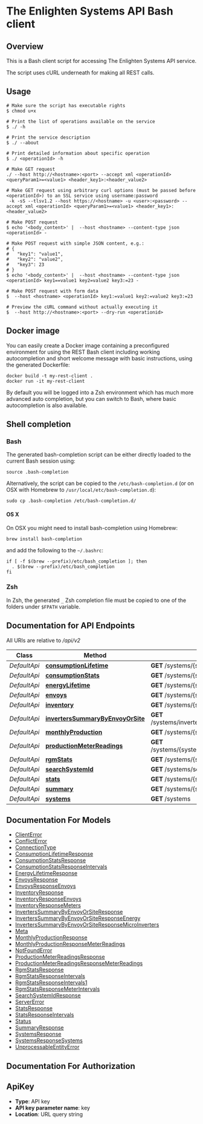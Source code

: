 # The Enlighten Systems API Bash client

## Overview

This is a Bash client script for accessing The Enlighten Systems API service.

The script uses cURL underneath for making all REST calls.

## Usage

```shell
# Make sure the script has executable rights
$ chmod u+x 

# Print the list of operations available on the service
$ ./ -h

# Print the service description
$ ./ --about

# Print detailed information about specific operation
$ ./ <operationId> -h

# Make GET request
./ --host http://<hostname>:<port> --accept xml <operationId> <queryParam1>=<value1> <header_key1>:<header_value2>

# Make GET request using arbitrary curl options (must be passed before <operationId>) to an SSL service using username:password
 -k -sS --tlsv1.2 --host https://<hostname> -u <user>:<password> --accept xml <operationId> <queryParam1>=<value1> <header_key1>:<header_value2>

# Make POST request
$ echo '<body_content>' |  --host <hostname> --content-type json <operationId> -

# Make POST request with simple JSON content, e.g.:
# {
#   "key1": "value1",
#   "key2": "value2",
#   "key3": 23
# }
$ echo '<body_content>' |  --host <hostname> --content-type json <operationId> key1==value1 key2=value2 key3:=23 -

# Make POST request with form data
$  --host <hostname> <operationId> key1:=value1 key2:=value2 key3:=23

# Preview the cURL command without actually executing it
$  --host http://<hostname>:<port> --dry-run <operationid>

```

## Docker image

You can easily create a Docker image containing a preconfigured environment
for using the REST Bash client including working autocompletion and short
welcome message with basic instructions, using the generated Dockerfile:

```shell
docker build -t my-rest-client .
docker run -it my-rest-client
```

By default you will be logged into a Zsh environment which has much more
advanced auto completion, but you can switch to Bash, where basic autocompletion
is also available.

## Shell completion

### Bash

The generated bash-completion script can be either directly loaded to the current Bash session using:

```shell
source .bash-completion
```

Alternatively, the script can be copied to the `/etc/bash-completion.d` (or on OSX with Homebrew to `/usr/local/etc/bash-completion.d`):

```shell
sudo cp .bash-completion /etc/bash-completion.d/
```

#### OS X

On OSX you might need to install bash-completion using Homebrew:

```shell
brew install bash-completion
```

and add the following to the `~/.bashrc`:

```shell
if [ -f $(brew --prefix)/etc/bash_completion ]; then
  . $(brew --prefix)/etc/bash_completion
fi
```

### Zsh

In Zsh, the generated `_` Zsh completion file must be copied to one of the folders under `$FPATH` variable.

## Documentation for API Endpoints

All URIs are relative to */api/v2*

Class | Method | HTTP request | Description
------------ | ------------- | ------------- | -------------
*DefaultApi* | [**consumptionLifetime**](docs/DefaultApi.md#consumptionlifetime) | **GET** /systems/{system_id}/consumption_lifetime | 
*DefaultApi* | [**consumptionStats**](docs/DefaultApi.md#consumptionstats) | **GET** /systems/{system_id}/consumption_stats | 
*DefaultApi* | [**energyLifetime**](docs/DefaultApi.md#energylifetime) | **GET** /systems/{system_id}/energy_lifetime | 
*DefaultApi* | [**envoys**](docs/DefaultApi.md#envoys) | **GET** /systems/{system_id}/envoys | 
*DefaultApi* | [**inventory**](docs/DefaultApi.md#inventory) | **GET** /systems/{system_id}/inventory | 
*DefaultApi* | [**invertersSummaryByEnvoyOrSite**](docs/DefaultApi.md#inverterssummarybyenvoyorsite) | **GET** /systems/inverters_summary_by_envoy_or_site | 
*DefaultApi* | [**monthlyProduction**](docs/DefaultApi.md#monthlyproduction) | **GET** /systems/{system_id}/monthly_production | 
*DefaultApi* | [**productionMeterReadings**](docs/DefaultApi.md#productionmeterreadings) | **GET** /systems/{system_id}/production_meter_readings | 
*DefaultApi* | [**rgmStats**](docs/DefaultApi.md#rgmstats) | **GET** /systems/{system_id}/rgm_stats | 
*DefaultApi* | [**searchSystemId**](docs/DefaultApi.md#searchsystemid) | **GET** /systems/search_system_id | 
*DefaultApi* | [**stats**](docs/DefaultApi.md#stats) | **GET** /systems/{system_id}/stats | 
*DefaultApi* | [**summary**](docs/DefaultApi.md#summary) | **GET** /systems/{system_id}/summary | 
*DefaultApi* | [**systems**](docs/DefaultApi.md#systems) | **GET** /systems | 


## Documentation For Models

 - [ClientError](docs/ClientError.md)
 - [ConflictError](docs/ConflictError.md)
 - [ConnectionType](docs/ConnectionType.md)
 - [ConsumptionLifetimeResponse](docs/ConsumptionLifetimeResponse.md)
 - [ConsumptionStatsResponse](docs/ConsumptionStatsResponse.md)
 - [ConsumptionStatsResponseIntervals](docs/ConsumptionStatsResponseIntervals.md)
 - [EnergyLifetimeResponse](docs/EnergyLifetimeResponse.md)
 - [EnvoysResponse](docs/EnvoysResponse.md)
 - [EnvoysResponseEnvoys](docs/EnvoysResponseEnvoys.md)
 - [InventoryResponse](docs/InventoryResponse.md)
 - [InventoryResponseEnvoys](docs/InventoryResponseEnvoys.md)
 - [InventoryResponseMeters](docs/InventoryResponseMeters.md)
 - [InvertersSummaryByEnvoyOrSiteResponse](docs/InvertersSummaryByEnvoyOrSiteResponse.md)
 - [InvertersSummaryByEnvoyOrSiteResponseEnergy](docs/InvertersSummaryByEnvoyOrSiteResponseEnergy.md)
 - [InvertersSummaryByEnvoyOrSiteResponseMicroInverters](docs/InvertersSummaryByEnvoyOrSiteResponseMicroInverters.md)
 - [Meta](docs/Meta.md)
 - [MonthlyProductionResponse](docs/MonthlyProductionResponse.md)
 - [MonthlyProductionResponseMeterReadings](docs/MonthlyProductionResponseMeterReadings.md)
 - [NotFoundError](docs/NotFoundError.md)
 - [ProductionMeterReadingsResponse](docs/ProductionMeterReadingsResponse.md)
 - [ProductionMeterReadingsResponseMeterReadings](docs/ProductionMeterReadingsResponseMeterReadings.md)
 - [RgmStatsResponse](docs/RgmStatsResponse.md)
 - [RgmStatsResponseIntervals](docs/RgmStatsResponseIntervals.md)
 - [RgmStatsResponseIntervals1](docs/RgmStatsResponseIntervals1.md)
 - [RgmStatsResponseMeterIntervals](docs/RgmStatsResponseMeterIntervals.md)
 - [SearchSystemIdResponse](docs/SearchSystemIdResponse.md)
 - [ServerError](docs/ServerError.md)
 - [StatsResponse](docs/StatsResponse.md)
 - [StatsResponseIntervals](docs/StatsResponseIntervals.md)
 - [Status](docs/Status.md)
 - [SummaryResponse](docs/SummaryResponse.md)
 - [SystemsResponse](docs/SystemsResponse.md)
 - [SystemsResponseSystems](docs/SystemsResponseSystems.md)
 - [UnprocessableEntityError](docs/UnprocessableEntityError.md)


## Documentation For Authorization


## ApiKey


- **Type**: API key
- **API key parameter name**: key
- **Location**: URL query string

